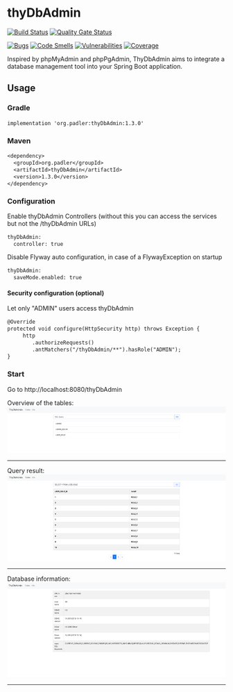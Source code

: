 # thyDbAdmin
[![Build Status](https://github.com/616slayer616/thyDbAdmin/actions/workflows/gradle.yml/badge.svg)](https://github.com/616slayer616/thyDbAdmin/actions/workflows/gradle.yml/badge.svg)
[![Quality Gate Status](https://sonarcloud.io/api/project_badges/measure?project=616slayer616_thyDbAdmin&metric=alert_status)](https://sonarcloud.io/dashboard?id=616slayer616_thyDbAdmin)

[![Bugs](https://sonarcloud.io/api/project_badges/measure?project=616slayer616_thyDbAdmin&metric=bugs)](https://sonarcloud.io/dashboard?id=616slayer616_thyDbAdmin)
[![Code Smells](https://sonarcloud.io/api/project_badges/measure?project=616slayer616_thyDbAdmin&metric=code_smells)](https://sonarcloud.io/dashboard?id=616slayer616_thyDbAdmin)
[![Vulnerabilities](https://sonarcloud.io/api/project_badges/measure?project=616slayer616_thyDbAdmin&metric=vulnerabilities)](https://sonarcloud.io/dashboard?id=616slayer616_thyDbAdmin)
[![Coverage](https://sonarcloud.io/api/project_badges/measure?project=616slayer616_thyDbAdmin&metric=coverage)](https://sonarcloud.io/dashboard?id=616slayer616_thyDbAdmin)

Inspired by phpMyAdmin and phpPgAdmin, ThyDbAdmin aims to integrate a database management tool into your Spring Boot application.

## Usage

### Gradle
```
implementation 'org.padler:thyDbAdmin:1.3.0'
```

### Maven
```
<dependency>
  <groupId>org.padler</groupId>
  <artifactId>thyDbAdmin</artifactId>
  <version>1.3.0</version>
</dependency>
```

### Configuration

Enable thyDbAdmin Controllers (without this you can access the services but not the /thyDbAdmin URLs)
```
thyDbAdmin:
  controller: true
```

Disable Flyway auto configuration, in case of a FlywayException on startup
```
thyDbAdmin:
  saveMode.enabled: true
```

#### Security configuration (optional)

Let only "ADMIN" users access thyDbAdmin
```
@Override
protected void configure(HttpSecurity http) throws Exception {
     http
        .authorizeRequests()
        .antMatchers("/thyDbAdmin/**").hasRole("ADMIN");
}
```

### Start

Go to http://localhost:8080/thyDbAdmin

Overview of the tables:
![Overview](/docs/img/overview.png)

---

Query result:
![Select](/docs/img/select.png)

---

Database information:
![Database info](/docs/img/db_info.png)

---
